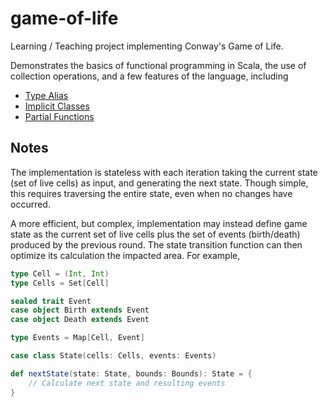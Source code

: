 # game-of-life

Learning / Teaching project implementing Conway's Game of Life.

Demonstrates the basics of functional programming in Scala, the use of collection operations, and a few features of the
language, including

* [Type Alias](http://www.scala-lang.org/files/archive/spec/2.11/04-basic-declarations-and-definitions.html#type-declarations-and-type-aliases)
* [Implicit Classes](http://docs.scala-lang.org/overviews/core/implicit-classes.html)
* [Partial Functions](http://www.scala-lang.org/api/current/index.html#scala.PartialFunction)
 
## Notes

The implementation is stateless with each iteration taking the current state (set of live cells) as input,
and generating the next state. Though simple, this requires traversing the entire state, even when no changes have
occurred.

A more efficient, but complex, implementation may instead define game state as the current set of live cells plus the
set of events (birth/death) produced by the previous round. The state transition function can then optimize its
calculation the impacted area. For example,

````scala
type Cell = (Int, Int)
type Cells = Set[Cell]

sealed trait Event
case object Birth extends Event
case object Death extends Event

type Events = Map[Cell, Event]

case class State(cells: Cells, events: Events)

def nextState(state: State, bounds: Bounds): State = {
    // Calculate next state and resulting events
}
````